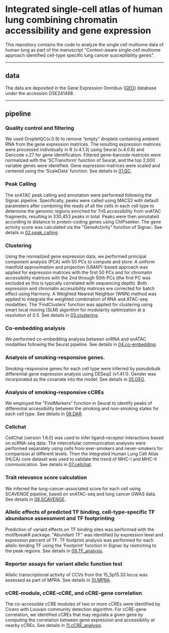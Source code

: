 # Integrated single-cell atlas of human lung combining chromatin accessibility and gene expression

This repository contains the code to analyze the single cell multiome data of human lung as part of the manuscript "Context-aware single-cell multiome approach identified cell-type specific lung cancer susceptibility genes".

---

## data

The data are deposited in the Gene Expression Omnibus ([GEO](https://www.ncbi.nlm.nih.gov/geo/)) database under the accession GSE241468.

---

## pipeline

### Quality control and filtering

We used DropletQC(v.0.9) to remove “empty” droplets containing ambient RNA from the gene expression matrices. The resulting expression matrices were processed individually in R (v.4.1.3) using Seurat (v.4.0.6) and Gencode v.27 for gene identification. Filtered gene–barcode matrices were normalized with the ‘SCTransform’ function of Seurat, and the top 2,000 variable genes were identified. Gene expression matrices were scaled and centered using the ‘ScaleData’ function. See details in [01.QC](https://github.com/pumclyy/16_multiome/tree/main/01.QC).

### Peak Calling

The snATAC peak calling and annotation were performed following the Signac pipeline. Specifically, peaks were called using MACS2 with default parameters after combining the reads of all the cells in each cell type to determine the genomic regions enriched for Tn5 accessibility from snATAC fragments, resulting in 330,453 peaks in total. Peaks were then annotated according to distance to protein-coding genes using ChIPseeker. The  gene activity score was calculated via the "GeneActivity" function of Signac. See details in [02.peak_calling](https://github.com/pumclyy/16_multiome/tree/main/02.peak_calling).

### Clustering

Using the normalized gene expression data, we performed principal component analysis
(PCA) with 50 PCs to compute and store. A uniform manifold approximation and projection (UMAP)-based approach was applied for expression matrices with the first 50 PCs and for chromatin accessibility matrices with the 2nd through 50th PCs (the first PC was excluded as this is typically correlated with sequencing depth). Both expression and chromatin accessibility matrices ere corrected for batch effect using Harmony. A Weighted Nearest Neighbor (WNN) method was applied to integrate the weighted combination of RNA and ATAC-seq modalities. The ‘FindClusters’ function was applied for clustering using smart local moving (SLM) algorithm for modularity optimization at a resolution of 0.5. See details in [03.clustering](https://github.com/pumclyy/16_multiome/tree/main/03.clustering).

### Co-embedding analysis

We performed co-embedding analysis between snRNA and snATAC modalities following the Seurat pipeline. See details in [04.co-embedding](https://github.com/pumclyy/16_multiome/tree/main/04.co-embedding).

### Analysis of smoking-responsive genes.

Smoking-responsive genes for each cell type were inferred by pseudobulk differential gene expression analysis using DESeq2 (v1.41.1). Gender was incorporated as the covariate into the model. See details in [05.DEG](https://github.com/pumclyy/16_multiome/tree/main/05.DEG).

### Analysis of smoking-responsive cCREs

We employed the "FindMarkers" function in Seurat to identify peaks of differential accessibility between the smoking and non-smoking states for each cell type. See details in [06.DAR](https://github.com/pumclyy/16_multiome/tree/main/06.DAR).

### Cellchat

CellChat (version 1.6.0) was used to infer ligand–receptor interactions based on scRNA-seq data. The intercellular communication analyses were performed separately using cells from ever-smokers and never-smokers for comparison at different levels. Then the integrated Human Lung Cell Atlas (HLCA) core dataset was used to validate the trend of MHC-I and MHC-II communication. See details in [07.cellchat](https://github.com/pumclyy/16_multiome/tree/main/07.cellchat).

### Trait relevance score calculation

We inferred the lung-cancer-associated score for each cell using SCAVENGE pipeline, based on snATAC-seq and lung cancer GWAS data. See details in [08.SCAVENGE](https://github.com/pumclyy/16_multiome/tree/main/08.SCAVENGE).

### Allelic effects of predicted TF binding, cell-type-specific TF abundance assessment and TF footprinting

Prediction of variant effects on TF binding sites was performed with the motifbreakR package. "Abundant TF" was identified by expression level and expression percent of TF. TF footprint analysis was performed for each allelic-binding TF using the ‘Footprint’ function in Signac by restricting to the peak regions. See details in [09.TF_analysis](https://github.com/pumclyy/16_multiome/tree/main/09.TF_analysis).

### Reporter assays for variant allelic function test

Allelic transcriptional activity of CCVs from the 15_5p15.33 locus was assessed as part of MPRA. See details in [10.MPRA](https://github.com/pumclyy/16_multiome/tree/main/10.MPRA).

### cCRE-module, cCRE-cCRE, and cCRE-gene correlation

The co-accessible cCRE modules of two or more cCREs were identified by Cicero with
Louvain community detection algorithm. For cCRE-gene correlation, we identified cCREs that may regulate a given gene by computing the correlation between gene expression and accessibility at nearby cCREs. See details in [11.cCRE_analysis](https://github.com/pumclyy/16_multiome/tree/main/11.cCREs_analysis).
